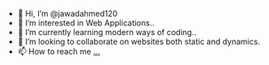 - 👋 Hi, I’m @jawadahmed120
- 👀 I’m interested in Web Applications..
- 🌱 I’m currently learning modern ways of coding..
- 💞️ I’m looking to collaborate on websites both static and dynamics.
- 📫 How to reach me [...](https://github.com/jawadahmed120)

<!---
jawadahmed120/jawadahmed120 is a ✨ special ✨ repository because its `README.md` (this file) appears on your GitHub profile.
You can click the Preview link to take a look at your changes.
--->
